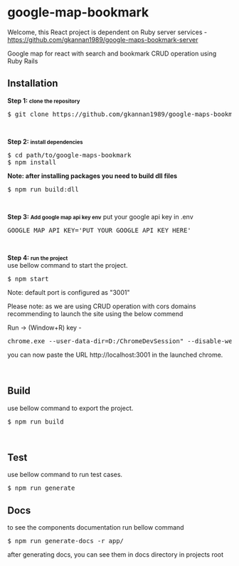 # google-map-bookmark

Welcome, this React project is dependent on Ruby server services - https://github.com/gkannan1989/google-maps-bookmark-server

Google map for react with search and bookmark CRUD operation using Ruby Rails

<h2>Installation</h2>
<p>
    <b>Step 1: <small>clone the repository</small></b>
    <pre>$ git clone https://github.com/gkannan1989/google-maps-bookmark.git</pre>
</p>
<br />
<p>
    <b>Step 2: <small>install dependencies</small></b>
    <pre>$ cd path/to/google-maps-bookmark
$ npm install</pre>
    <b>Note: after installing packages you need to build dll files</b>
    <pre>$ npm run build:dll</pre>
</p>
<br />
<p>
    <b>Step 3: <small>Add google map api key env</small></b>
    put your google api key in .env
    <pre>GOOGLE_MAP_API_KEY='PUT YOUR GOOGLE API KEY HERE'</pre>
</p>
<br />
<p>
    <b>Step 4: <small>run the project</small></b>
    <br />use bellow command to start the project.
    <pre>$ npm start</pre>
    
   Note: default port is configured as "3001"
       
   Please note: as we are using CRUD operation with cors domains recommending to launch the site using the below commend
       
   Run -> (Window+R) key - 
       
   <pre>chrome.exe --user-data-dir=D:/ChromeDevSession" --disable-web-security --ignore-certificate-errors</pre> 
       
   you can now paste the URL http://localhost:3001 in the launched chrome.
</p>

<br />
<h2>Build</h2>
<p>
    use bellow command to export the project.
    <pre>$ npm run build</pre>
</p>
<br />
<h2>Test</h2>
<p>
    use bellow command to run test cases.
    <pre>$ npm run generate</pre>
</p>
<h2>Docs</h2>
<p>
    to see the components documentation run bellow command
    <pre>$ npm run generate-docs -r app/</pre>
    after generating docs, you can see them in docs directory in projects root
</p>
